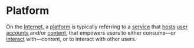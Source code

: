# Platform

On the [Internet](/docs/glossary/internet), a [platform](/docs/glossary/platform) is typically referring to a [service](/docs/glossary/service) that [hosts](/docs/glossary/host) [user](/docs/glossary/user) [accounts](/docs/glossary/account) and/or [content](/docs/glossary/content), that empowers users to either consume—or [interact](/docs/glossary/interaction) with—content, or to interact with other users.